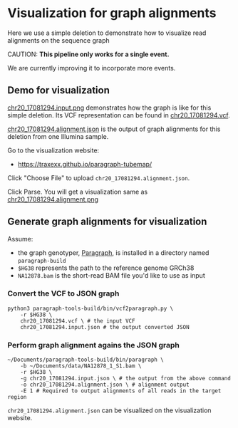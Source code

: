 # Visualization for graph alignments

Here we use a simple deletion to demonstrate how to visualize read alignments on the sequence graph

CAUTION: **This pipeline only works for a single event.**

We are currently improving it to incorporate more events.

## Demo for visualization

[chr20_17081294.input.png](chr20_17081294.input.png) demonstrates how the graph is like for this simple deletion. Its VCF representation can be found in [chr20_17081294.vcf](chr20_17081294.vcf).

[chr20_17081294.alignment.json](chr20_17081294.alignment.json) is the output of graph alignments for this deletion from one Illumina sample.

Go to the visualization website:

- https://traxexx.github.io/paragraph-tubemap/

Click "Choose File" to upload `chr20_17081294.alignment.json`.

Click Parse. You will get a visualization same as [chr20_17081294.alignment.png](chr20_17081294.alignment.png)

## Generate graph alignments for visualization

Assume:
- the graph genotyper, [Paragraph](https://github.com/Illumina/paragraph), is installed in a directory named `paragraph-build`
- `$HG38` represents the path to the reference genome GRCh38
- `NA12878.bam` is the short-read BAM file you'd like to use as input

### Convert the VCF to JSON graph
```
python3 paragraph-tools-build/bin/vcf2paragraph.py \
    -r $HG38 \
    chr20_17081294.vcf \ # the input VCF
    chr20_17081294.input.json # the output converted JSON
```

### Perform graph alignment agains the JSON graph
```
~/Documents/paragraph-tools-build/bin/paragraph \
    -b ~/Documents/data/NA12878_1_S1.bam \
    -r $HG38 \
    -g chr20_17081294.input.json \ # the output from the above command
    -o chr20_17081294.alignment.json \ # alignment output
    -E 1 # Required to output alignments of all reads in the target region
```

`chr20_17081294.alignment.json` can be visualized on the visualization website.